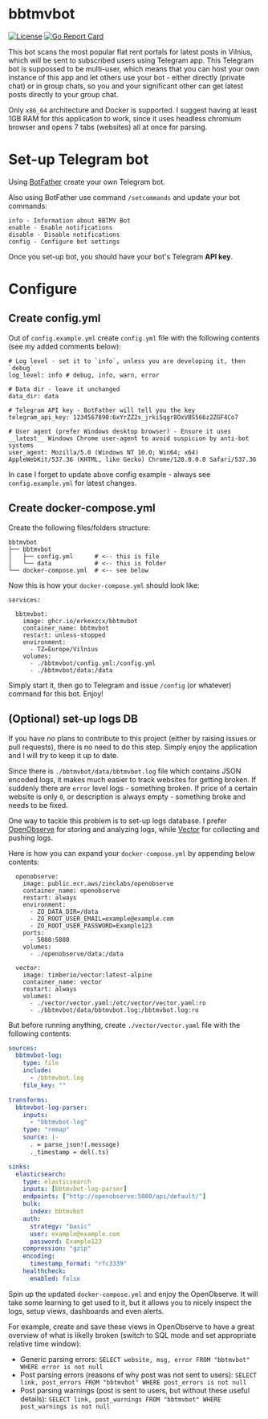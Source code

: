 # bbtmvbot

[![License](https://img.shields.io/github/license/erkexzcx/bbtmvbot)](LICENSE)
[![Go Report Card](https://goreportcard.com/badge/github.com/erkexzcx/bbtmvbot)](https://goreportcard.com/report/github.com/erkexzcx/bbtmvbot)

This bot scans the most popular flat rent portals for latest posts in Vilnius, which will be sent to subscribed users using Telegram app. This Telegram bot is suppossed to be multi-user, which means that you can host your own instance of this app and let others use your bot - either directly (private chat) or in group chats, so you and your significant other can get latest posts directly to your group chat.

Only `x86_64` architecture and Docker is supported. I suggest having at least 1GB RAM for this application to work, since it uses headless chromium browser and opens 7 tabs (websites) all at once for parsing.

# Set-up Telegram bot

Using [BotFather](https://t.me/BotFather) create your own Telegram bot.

Also using BotFather use command `/setcommands` and update your bot commands:
```
info - Information about BBTMV Bot
enable - Enable notifications
disable - Disable notifications
config - Configure bot settings
```
Once you set-up bot, you should have your bot's Telegram **API key**.

# Configure

## Create config.yml

Out of `config.example.yml` create `config.yml` file with the following contents (see my added comments below):

```
# Log level - set it to `info`, unless you are developing it, then `debug`
log_level: info # debug, info, warn, error

# Data dir - leave it unchanged
data_dir: data

# Telegram API key - BotFather will tell you the key
telegram_api_key: 1234567890:6xYrZZ2s_jrki5qgr8OxVBS566z2ZGF4Co7

# User agent (prefer Windows desktop browser) - Ensure it uses __latest__ Windows Chrome user-agent to avoid suspicion by anti-bot systems
user_agent: Mozilla/5.0 (Windows NT 10.0; Win64; x64) AppleWebKit/537.36 (KHTML, like Gecko) Chrome/120.0.0.0 Safari/537.36
```

In case I forget to update above config example - always see `config.example.yml` for latest changes.

## Create docker-compose.yml

Create the following files/folders structure:

```
bbtmvbot
├── bbtmvbot
│   ├── config.yml      # <-- this is file
│   └── data            # <-- this is folder
└── docker-compose.yml  # <-- see below
```

Now this is how your `docker-compose.yml` should look like:

```
services:

  bbtmvbot:
    image: ghcr.io/erkexzcx/bbtmvbot
    container_name: bbtmvbot
    restart: unless-stopped
    environment:
      - TZ=Europe/Vilnius
    volumes:
      - ./bbtmvbot/config.yml:/config.yml
      - ./bbtmvbot/data:/data
```

Simply start it, then go to Telegram and issue `/config` (or whatever) command for this bot. Enjoy!

## (Optional) set-up logs DB

If you have no plans to contribute to this project (either by raising issues or pull requests), there is no need to do this step. Simply enjoy the application and I will _try_ to keep it up to date.

Since there is `./bbtmvbot/data/bbtmvbot.log` file which contains JSON encoded logs, it makes much easier to track websites for getting broken. If suddenly there are `error` level logs - something broken. If price of a certain website is only `0`, or description is always empty - something broke and needs to be fixed.

One way to tackle this problem is to set-up logs database. I prefer [OpenObserve](https://github.com/openobserve/openobserve) for storing and analyzing logs, while [Vector](https://github.com/vectordotdev/vector) for collecting and pushing logs.

Here is how you can expand your `docker-compose.yml` by appending below contents:

```
  openobserve:
    image: public.ecr.aws/zinclabs/openobserve
    container_name: openobserve
    restart: always
    environment:
      - ZO_DATA_DIR=/data
      - ZO_ROOT_USER_EMAIL=example@example.com
      - ZO_ROOT_USER_PASSWORD=Example123
    ports:
      - 5080:5080
    volumes:
      - ./openobserve/data:/data

  vector:
    image: timberio/vector:latest-alpine
    container_name: vector
    restart: always
    volumes:
      - ./vector/vector.yaml:/etc/vector/vector.yaml:ro
      - ./bbtmvbot/data/bbtmvbot.log:/bbtmvbot.log:ro
```

But before running anything, create `./vector/vector.yaml` file with the following contents:

```yaml
sources:
  bbtmvbot-log:
    type: file
    include:
      - /bbtmvbot.log
    file_key: ""

transforms:
  bbtmvbot-log-parser:
    inputs:
      - "bbtmvbot-log"
    type: "remap"
    source: |-
      . = parse_json!(.message)
      ._timestamp = del(.ts)

sinks:
  elasticsearch:
    type: elasticsearch
    inputs: [bbtmvbot-log-parser]
    endpoints: ["http://openobserve:5080/api/default/"]
    bulk:
      index: bbtmvbot
    auth:
      strategy: "basic"
      user: example@example.com
      password: Example123
    compression: "gzip"
    encoding:
      timestamp_format: "rfc3339"
    healthcheck:
      enabled: false
```

Spin up the updated `docker-compose.yml` and enjoy the OpenObserve. It will take some learning to get used to it, but it allows you to nicely inspect the logs, setup views, dashboards and even alerts.

For example, create and save these views in OpenObserve to have a great overview of what is likelly broken (switch to SQL mode and set appropriate relative time window):

- Generic parsing errors: `SELECT website, msg, error FROM "bbtmvbot" WHERE error is not null`
- Post parsing errors (reasons of why post was not sent to users): `SELECT link, post_errors FROM "bbtmvbot" WHERE post_errors is not null`
- Post parsing warnings (post is sent to users, but without these useful details): `SELECT link, post_warnings FROM "bbtmvbot" WHERE post_warnings is not null`

